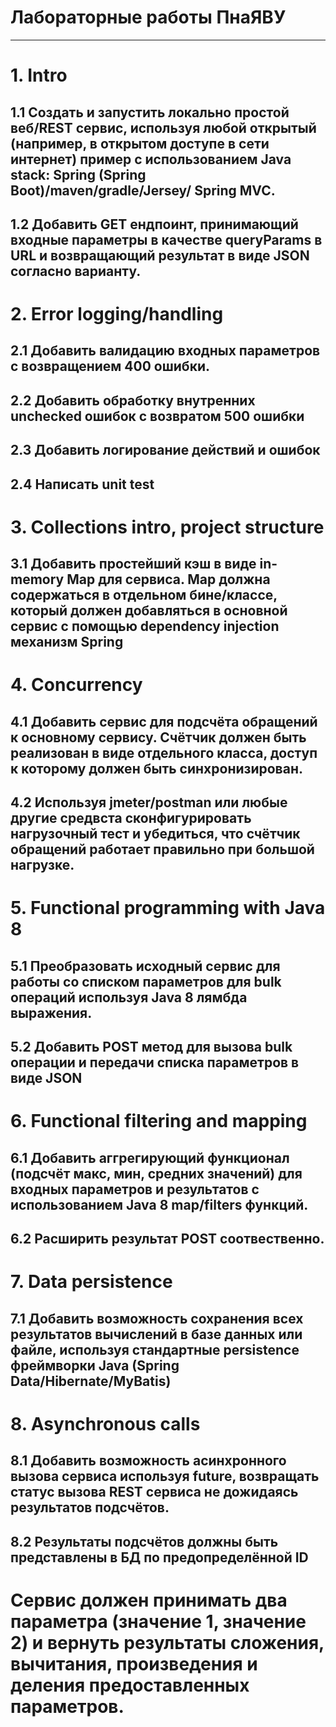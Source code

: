 # Лабораторные работы ПнаЯВУ
---

# 1.	Intro
## 1.1 Создать и запустить локально простой веб/REST сервис, используя любой открытый (например, в открытом доступе в сети  интернет) пример с использованием Java stack: Spring (Spring Boot)/maven/gradle/Jersey/ Spring MVC.
## 1.2 Добавить GET ендпоинт, принимающий входные параметры в качестве queryParams в URL и возвращающий результат в виде JSON согласно варианту. 
# 2.	Error logging/handling
## 2.1 Добавить валидацию входных параметров с возвращением 400 ошибки.
## 2.2 Добавить обработку внутренних unchecked ошибок с возвратом 500 ошибки
## 2.3 Добавить логирование действий и ошибок
## 2.4 Написать unit test 
# 3.	Collections intro, project structure 
## 3.1 Добавить простейший кэш в виде in-memory Map для сервиса. Map должна содержаться в отдельном бине/классе, который должен добавляться в основной сервис с помощью dependency injection механизм Spring
# 4.	Concurrency 
## 4.1 Добавить сервис для подсчёта обращений к основному сервису. Счётчик должен быть реализован в виде отдельного класса, доступ к которому должен быть синхронизирован.
## 4.2 Используя jmeter/postman или любые другие средвста сконфигурировать нагрузочный тест и убедиться, что счётчик обращений работает правильно при большой нагрузке.
# 5.	Functional programming with Java 8
## 5.1 Преобразовать исходный сервис для работы со списком параметров для bulk операций используя Java 8 лямбда выражения.
## 5.2 Добавить POST метод для вызова bulk операции и передачи списка параметров в виде JSON
# 6.	Functional filtering and mapping
## 6.1 Добавить аггрегирующий функционал (подсчёт макс, мин, средних значений) для входных параметров и результатов с использованием Java 8 map/filters функций.
## 6.2 Расширить результат POST соотвественно.
# 7.	Data persistence
## 7.1 Добавить возможность сохранения всех результатов вычислений в базе данных или файле, используя стандартные persistence фреймворки Java (Spring Data/Hibernate/MyBatis)
# 8.	Asynchronous calls
## 8.1 Добавить возможность асинхронного вызова сервиса используя future, возвращать статус вызова REST сервиса не дожидаясь результатов подсчётов.
## 8.2 Результаты подсчётов должны быть представлены в БД по предопределённой ID

# Сервис должен принимать два параметра (значение 1, значение 2) и вернуть результаты сложения, вычитания, произведения и деления предоставленных параметров.

